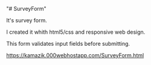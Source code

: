 "# SurveyForm" 

It's survey form.

I created it whith html5/css and responsive web design.

This form validates input fields before submitting.

https://kamazik.000webhostapp.com/SurveyForm.html
